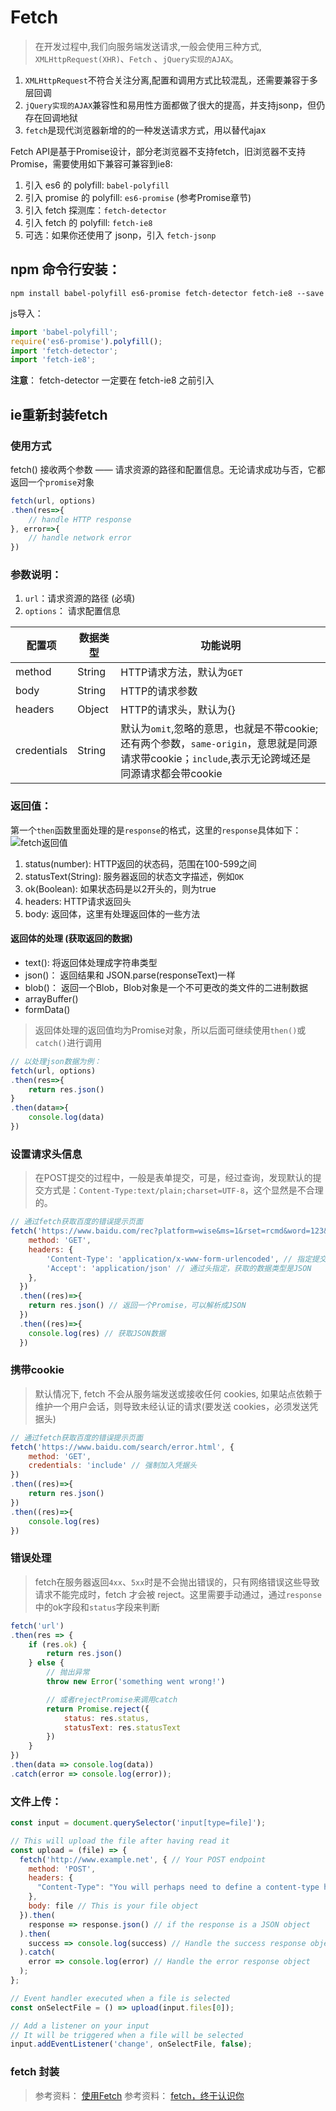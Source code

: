 # Fetch

> 在开发过程中,我们向服务端发送请求,一般会使用三种方式, `XMLHttpRequest(XHR)`、`Fetch` 、`jQuery实现的AJAX`。

1. `XMLHttpRequest`不符合关注分离,配置和调用方式比较混乱，还需要兼容于多层回调
2. `jQuery实现的AJAX`兼容性和易用性方面都做了很大的提高，并支持jsonp，但仍存在回调地狱
3. `fetch`是现代浏览器新增的的一种发送请求方式，用以替代ajax

Fetch API是基于Promise设计，部分老浏览器不支持fetch，旧浏览器不支持 Promise，需要使用如下兼容可兼容到ie8:

1. 引入 es6 的 polyfill: `babel-polyfill`
2. 引入 promise 的 polyfill: `es6-promise` (参考Promise章节)
3. 引入 fetch 探测库：`fetch-detector`
4. 引入 fetch 的 polyfill: `fetch-ie8`
5. 可选：如果你还使用了 jsonp，引入 `fetch-jsonp`

## npm 命令行安装：

```shell
npm install babel-polyfill es6-promise fetch-detector fetch-ie8 --save
```

js导入：

```js
import 'babel-polyfill';
require('es6-promise').polyfill();
import 'fetch-detector';
import 'fetch-ie8';
```

**注意**： fetch-detector 一定要在 fetch-ie8 之前引入

## ie重新封装fetch

### 使用方式

fetch() 接收两个参数 —— 请求资源的路径和配置信息。无论请求成功与否，它都返回一个`promise`对象

```js
fetch(url, options)
.then(res=>{
    // handle HTTP response
}, error=>{
    // handle network error
})
```

### 参数说明：

1. `url`：请求资源的路径 (必填)
2. `options`： 请求配置信息

| 配置项      | 数据类型 | 功能说明                                                     |
| ----------- | -------- | ------------------------------------------------------------ |
| method      | String   | HTTP请求方法，默认为`GET`                                    |
| body        | String   | HTTP的请求参数                                               |
| headers     | Object   | HTTP的请求头，默认为{}                                       |
| credentials | String   | 默认为`omit`,忽略的意思，也就是不带cookie;还有两个参数，`same-origin`，意思就是同源请求带cookie；`include`,表示无论跨域还是同源请求都会带cookie |

### 返回值：

第一个`then`函数里面处理的是`response`的格式，这里的`response`具体如下：
![fetch返回值](/blog/img/js/02-1544519237000.png)

1. status(number): HTTP返回的状态码，范围在100-599之间
2. statusText(String): 服务器返回的状态文字描述，例如`OK`
3. ok(Boolean): 如果状态码是以2开头的，则为true
4. headers: HTTP请求返回头
5. body: 返回体，这里有处理返回体的一些方法

#### 返回体的处理 (获取返回的数据)

- text(): 将返回体处理成字符串类型
- json()： 返回结果和 JSON.parse(responseText)一样
- blob()： 返回一个Blob，Blob对象是一个不可更改的类文件的二进制数据
- arrayBuffer()
- formData()

> 返回体处理的返回值均为Promise对象，所以后面可继续使用`then()`或`catch()`进行调用

```js
// 以处理json数据为例：
fetch(url, options)
.then(res=>{
    return res.json()
}
.then(data=>{
    console.log(data)
})
```

### 设置请求头信息

> 在POST提交的过程中，一般是表单提交，可是，经过查询，发现默认的提交方式是：`Content-Type:text/plain;charset=UTF-8`，这个显然是不合理的。

```js
// 通过fetch获取百度的错误提示页面
fetch('https://www.baidu.com/rec?platform=wise&ms=1&rset=rcmd&word=123&qid=11327900426705455986&rq=123&from=844b&baiduid=A1D0B88941B30028C375C79CE5AC2E5E%3AFG%3D1&tn=&clientWidth=375&t=1506826017369&r=8255', { // 在URL中写上传递的参数
    method: 'GET',
    headers: {
        'Content-Type': 'application/x-www-form-urlencoded', // 指定提交方式为表单提交
        'Accept': 'application/json' // 通过头指定，获取的数据类型是JSON
    },
  })
  .then((res)=>{
    return res.json() // 返回一个Promise，可以解析成JSON
  })
  .then((res)=>{
    console.log(res) // 获取JSON数据
  })
```

### 携带cookie

> 默认情况下, fetch 不会从服务端发送或接收任何 cookies, 如果站点依赖于维护一个用户会话，则导致未经认证的请求(要发送 cookies，必须发送凭据头)

```js
// 通过fetch获取百度的错误提示页面
fetch('https://www.baidu.com/search/error.html', {
    method: 'GET',
    credentials: 'include' // 强制加入凭据头
})
.then((res)=>{
    return res.json()
})
.then((res)=>{
    console.log(res)
})
```

### 错误处理

> fetch在服务器返回`4xx`、`5xx`时是不会抛出错误的，只有网络错误这些导致请求不能完成时，fetch 才会被 reject。这里需要手动通过，通过`response`中的ok字段和`status`字段来判断

```js
fetch('url')
.then(res => {
    if (res.ok) {
        return res.json()
    } else {
        // 抛出异常
        throw new Error('something went wrong!')

        // 或者rejectPromise来调用catch
        return Promise.reject({
            status: res.status,
            statusText: res.statusText
        })
    }
})
.then(data => console.log(data))
.catch(error => console.log(error));
```

### 文件上传：

```js
const input = document.querySelector('input[type=file]');

// This will upload the file after having read it
const upload = (file) => {
  fetch('http://www.example.net', { // Your POST endpoint
    method: 'POST',
    headers: {
      "Content-Type": "You will perhaps need to define a content-type here"
    },
    body: file // This is your file object
  }).then(
    response => response.json() // if the response is a JSON object
  ).then(
    success => console.log(success) // Handle the success response object
  ).catch(
    error => console.log(error) // Handle the error response object
  );
};

// Event handler executed when a file is selected
const onSelectFile = () => upload(input.files[0]);

// Add a listener on your input
// It will be triggered when a file will be selected
input.addEventListener('change', onSelectFile, false);
```

### fetch 封装

> 参考资料： [使用Fetch](https://www.cnblogs.com/libin-1/p/6853677.html) 参考资料： [fetch，终于认识你](https://segmentfault.com/a/1190000011433064)
